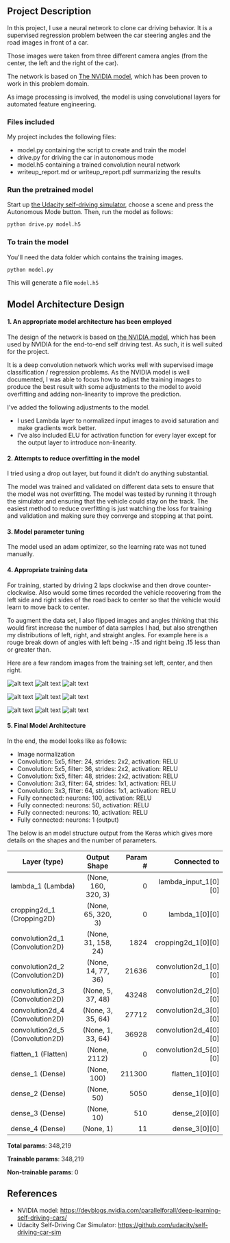 [//]: # (Image References)

[image1]: ./images/center_2018_12_30_15_53_59_752.jpg "Center Images Train 1"
[image2]: ./images/left_2018_12_30_15_53_59_752.jpg "Left Images Train 1"
[image3]: ./images/right_2018_12_30_15_53_59_752.jpg "Right Images Train 1"

[image4]: ./images/center_2018_12_30_15_53_59_752.jpg "Center Images Train 2"
[image5]: ./images/left_2018_12_30_15_53_59_752.jpg "Left Images Train 2"
[image6]: ./images/right_2018_12_30_15_53_59_752.jpg "Right Images Train 2"

[image7]: ./images/center_2018_12_30_17_05_31_284.jpg "Center Images Train 3"
[image8]: ./images/left_2018_12_30_17_05_31_284.jpg "Left Images Train 3"
[image9]: ./images/right_2018_12_30_17_05_31_284.jpg "Right Images Train 3"

## Project Description

In this project, I use a neural network to clone car driving behavior.  It is a supervised regression problem between the car steering angles and the road images in front of a car.  

Those images were taken from three different camera angles (from the center, the left and the right of the car).  

The network is based on [The NVIDIA model](https://devblogs.nvidia.com/parallelforall/deep-learning-self-driving-cars/), which has been proven to work in this problem domain.



As image processing is involved, the model is using convolutional layers for automated feature engineering.  

### Files included

My project includes the following files:
* model.py containing the script to create and train the model
* drive.py for driving the car in autonomous mode
* model.h5 containing a trained convolution neural network
* writeup_report.md or writeup_report.pdf summarizing the results

### Run the pretrained model

Start up [the Udacity self-driving simulator](https://github.com/udacity/self-driving-car-sim), choose a scene and press the Autonomous Mode button.  Then, run the model as follows:

```python
python drive.py model.h5
```

### To train the model

You'll need the data folder which contains the training images.

```python
python model.py
```

This will generate a file `model.h5` 

## Model Architecture Design

#### 1. An appropriate model architecture has been employed

The design of the network is based on [the NVIDIA model](https://devblogs.nvidia.com/parallelforall/deep-learning-self-driving-cars/), which has been used by NVIDIA for the end-to-end self driving test.  As such, it is well suited for the project.  

It is a deep convolution network which works well with supervised image classification / regression problems.  As the NVIDIA model is well documented, I was able to focus how to adjust the training images to produce the best result with some adjustments to the model to avoid overfitting and adding non-linearity to improve the prediction.

I've added the following adjustments to the model. 

- I used Lambda layer to normalized input images to avoid saturation and make gradients work better.
- I've also included ELU for activation function for every layer except for the output layer to introduce non-linearity.

#### 2. Attempts to reduce overfitting in the model

I tried using a drop out layer, but found it didn't do anything substantial.

The model was trained and validated on different data sets to ensure that the model was not overfitting. The model was tested by running it through the simulator and ensuring that the vehicle could stay on the track.  The easiest method to reduce overfitting is just watching the loss for training and validation and making sure they converge and stopping at that point.

#### 3. Model parameter tuning

The model used an adam optimizer, so the learning rate was not tuned manually.

#### 4. Appropriate training data

For training, started by driving 2 laps clockwise and then drove counter-clockwise. Also would some times recorded the vehicle recovering from the left side and right sides of the road back to center so that the vehicle would learn to move back to center.

To augment the data set, I also flipped images and angles thinking that this would first increase the number of data samples I had, but also strengthen my distributions of left, right, and straight angles. For example here is a rouge break down of angles with left being -.15 and right being .15 less than or greater than.

Here are a few random images from the training set left, center, and then right. 

![alt text][image2] ![alt text][image1] ![alt text][image3]

![alt text][image5] ![alt text][image4] ![alt text][image6]

![alt text][image9] ![alt text][image7] ![alt text][image9]

#### 5. Final Model Architecture

In the end, the model looks like as follows:

- Image normalization
- Convolution: 5x5, filter: 24, strides: 2x2, activation: RELU
- Convolution: 5x5, filter: 36, strides: 2x2, activation: RELU
- Convolution: 5x5, filter: 48, strides: 2x2, activation: RELU
- Convolution: 3x3, filter: 64, strides: 1x1, activation: RELU
- Convolution: 3x3, filter: 64, strides: 1x1, activation: RELU
- Fully connected: neurons: 100, activation: RELU
- Fully connected: neurons:  50, activation: RELU
- Fully connected: neurons:  10, activation: RELU
- Fully connected: neurons:   1 (output)

The below is an model structure output from the Keras which gives more details on the shapes and the number of parameters.

Layer (type)                     | Output Shape        | Param #  | Connected to          |
| -------------------------------- |:-------------------:| --------:| --------------------: |
| lambda_1 (Lambda)                | (None, 160, 320, 3) | 0        | lambda_input_1[0][0]  |
| cropping2d_1 (Cropping2D)        | (None, 65, 320, 3)  | 0        | lambda_1[0][0]        |
| convolution2d_1 (Convolution2D)  | (None, 31, 158, 24) | 1824     | cropping2d_1[0][0]    |
| convolution2d_2 (Convolution2D)  | (None, 14, 77, 36)  | 21636    | convolution2d_1[0][0] |
| convolution2d_3 (Convolution2D)  | (None, 5, 37, 48)   | 43248    | convolution2d_2[0][0] |
| convolution2d_4 (Convolution2D)  | (None, 3, 35, 64)   | 27712    | convolution2d_3[0][0] |
| convolution2d_5 (Convolution2D)  | (None, 1, 33, 64)   | 36928    | convolution2d_4[0][0] |
| flatten_1 (Flatten)              | (None, 2112)        | 0        | convolution2d_5[0][0] |
| dense_1 (Dense)                  | (None, 100)         | 211300   | flatten_1[0][0]       |
| dense_2 (Dense)                  | (None, 50)          | 5050     | dense_1[0][0]         |
| dense_3 (Dense)                  | (None, 10)          | 510      | dense_2[0][0]         |
| dense_4 (Dense)                  | (None, 1)           | 11       | dense_3[0][0]         |

**Total params**: 348,219

**Trainable params**: 348,219

**Non-trainable params**: 0

## References
- NVIDIA model: https://devblogs.nvidia.com/parallelforall/deep-learning-self-driving-cars/
- Udacity Self-Driving Car Simulator: https://github.com/udacity/self-driving-car-sim
